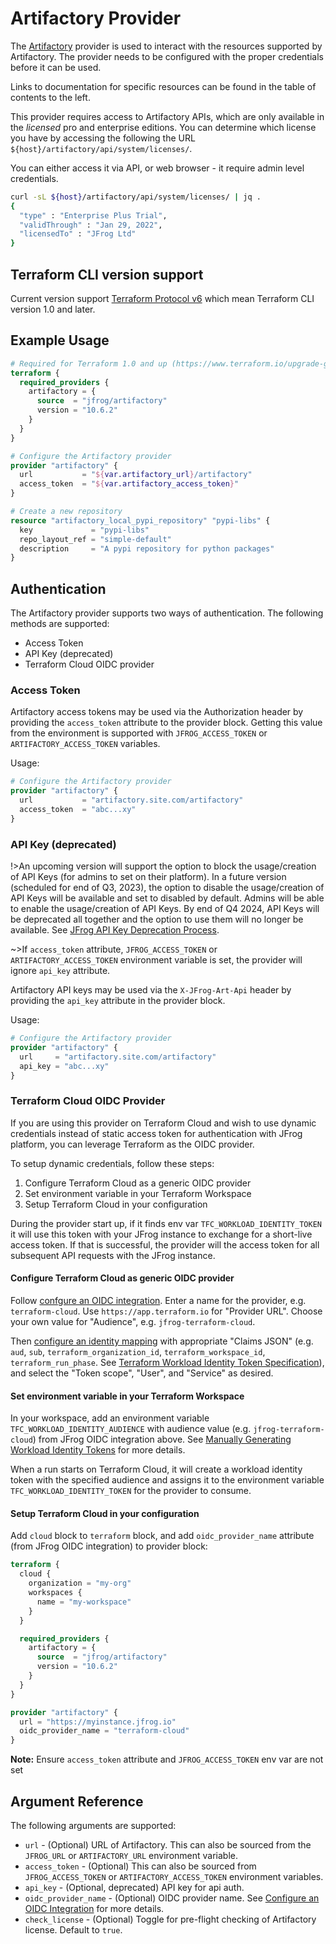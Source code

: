 # Artifactory Provider

The [Artifactory](https://jfrog.com/artifactory/) provider is used to interact with the resources supported by Artifactory. The provider needs to be configured with the proper credentials before it can be used.

Links to documentation for specific resources can be found in the table of contents to the left.

This provider requires access to Artifactory APIs, which are only available in the _licensed_ pro and enterprise editions. You can determine which license you have by accessing the following the URL `${host}/artifactory/api/system/licenses/`.

You can either access it via API, or web browser - it require admin level credentials.

```sh
curl -sL ${host}/artifactory/api/system/licenses/ | jq .
{
  "type" : "Enterprise Plus Trial",
  "validThrough" : "Jan 29, 2022",
  "licensedTo" : "JFrog Ltd"
}
```

## Terraform CLI version support

Current version support [Terraform Protocol v6](https://developer.hashicorp.com/terraform/plugin/terraform-plugin-protocol#protocol-version-6) which mean Terraform CLI version 1.0 and later. 

## Example Usage
```tf
# Required for Terraform 1.0 and up (https://www.terraform.io/upgrade-guides)
terraform {
  required_providers {
    artifactory = {
      source  = "jfrog/artifactory"
      version = "10.6.2"
    }
  }
}

# Configure the Artifactory provider
provider "artifactory" {
  url           = "${var.artifactory_url}/artifactory"
  access_token  = "${var.artifactory_access_token}"
}

# Create a new repository
resource "artifactory_local_pypi_repository" "pypi-libs" {
  key             = "pypi-libs"
  repo_layout_ref = "simple-default"
  description     = "A pypi repository for python packages"
}
```

## Authentication

The Artifactory provider supports two ways of authentication. The following methods are supported:
* Access Token
* API Key (deprecated)
* Terraform Cloud OIDC provider

### Access Token

Artifactory access tokens may be used via the Authorization header by providing the `access_token` attribute to the provider block. Getting this value from the environment is supported with `JFROG_ACCESS_TOKEN` or `ARTIFACTORY_ACCESS_TOKEN` variables.

Usage:
```tf
# Configure the Artifactory provider
provider "artifactory" {
  url           = "artifactory.site.com/artifactory"
  access_token  = "abc...xy"
}
```

### API Key (deprecated)

!>An upcoming version will support the option to block the usage/creation of API Keys (for admins to set on their platform). In a future version (scheduled for end of Q3, 2023), the option to disable the usage/creation of API Keys will be available and set to disabled by default. Admins will be able to enable the usage/creation of API Keys. By end of Q4 2024, API Keys will be deprecated all together and the option to use them will no longer be available. See [JFrog API Key Deprecation Process](https://jfrog.com/help/r/jfrog-platform-administration-documentation/jfrog-api-key-deprecation-process).

~>If `access_token` attribute, `JFROG_ACCESS_TOKEN` or `ARTIFACTORY_ACCESS_TOKEN` environment variable is set, the provider will ignore `api_key` attribute.

Artifactory API keys may be used via the `X-JFrog-Art-Api` header by providing the `api_key` attribute in the provider block.

Usage:
```tf
# Configure the Artifactory provider
provider "artifactory" {
  url     = "artifactory.site.com/artifactory"
  api_key = "abc...xy"
}
```

### Terraform Cloud OIDC Provider

If you are using this provider on Terraform Cloud and wish to use dynamic credentials instead of static access token for authentication with JFrog platform, you can leverage Terraform as the OIDC provider.

To setup dynamic credentials, follow these steps:
1. Configure Terraform Cloud as a generic OIDC provider
2. Set environment variable in your Terraform Workspace
3. Setup Terraform Cloud in your configuration

During the provider start up, if it finds env var `TFC_WORKLOAD_IDENTITY_TOKEN` it will use this token with your JFrog instance to exchange for a short-live access token. If that is successful, the provider will the access token for all subsequent API requests with the JFrog instance.

#### Configure Terraform Cloud as generic OIDC provider

Follow [confgure an OIDC integration](https://jfrog.com/help/r/jfrog-platform-administration-documentation/configure-an-oidc-integration). Enter a name for the provider, e.g. `terraform-cloud`. Use `https://app.terraform.io` for "Provider URL". Choose your own value for "Audience", e.g. `jfrog-terraform-cloud`.

Then [configure an identity mapping](https://jfrog.com/help/r/jfrog-platform-administration-documentation/configure-identity-mappings) with appropriate "Claims JSON" (e.g. `aud`, `sub`, `terraform_organization_id`, `terraform_workspace_id`, `terraform_run_phase`. See [Terraform Workload Identity Token Specification](https://developer.hashicorp.com/terraform/cloud-docs/workspaces/dynamic-provider-credentials/workload-identity-tokens#token-specification)), and select the "Token scope", "User", and "Service" as desired.

#### Set environment variable in your Terraform Workspace

In your workspace, add an environment variable `TFC_WORKLOAD_IDENTITY_AUDIENCE` with audience value (e.g. `jfrog-terraform-cloud`) from JFrog OIDC integration above. See [Manually Generating Workload Identity Tokens](https://developer.hashicorp.com/terraform/cloud-docs/workspaces/dynamic-provider-credentials/manual-generation) for more details.

When a run starts on Terraform Cloud, it will create a workload identity token with the specified audience and assigns it to the environment variable `TFC_WORKLOAD_IDENTITY_TOKEN` for the provider to consume.

#### Setup Terraform Cloud in your configuration

Add `cloud` block to `terraform` block, and add `oidc_provider_name` attribute (from JFrog OIDC integration) to provider block:

```terraform
terraform {
  cloud {
    organization = "my-org"
    workspaces {
      name = "my-workspace"
    }
  }

  required_providers {
    artifactory = {
      source  = "jfrog/artifactory"
      version = "10.6.2"
    }
  }
}

provider "artifactory" {
  url = "https://myinstance.jfrog.io"
  oidc_provider_name = "terraform-cloud"
}
```

**Note:** Ensure `access_token` attribute and `JFROG_ACCESS_TOKEN` env var are not set

## Argument Reference

The following arguments are supported:

* `url` - (Optional) URL of Artifactory. This can also be sourced from the `JFROG_URL` or `ARTIFACTORY_URL` environment variable.
* `access_token` - (Optional) This can also be sourced from `JFROG_ACCESS_TOKEN` or `ARTIFACTORY_ACCESS_TOKEN` environment variables.
* `api_key` - (Optional, deprecated) API key for api auth.
* `oidc_provider_name` - (Optional) OIDC provider name. See [Configure an OIDC Integration](https://jfrog.com/help/r/jfrog-platform-administration-documentation/configure-an-oidc-integration) for more details.
* `check_license` - (Optional) Toggle for pre-flight checking of Artifactory license. Default to `true`.
